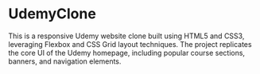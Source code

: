 # UdemyClone
This is a responsive Udemy website clone built using HTML5 and CSS3, leveraging Flexbox and CSS Grid layout techniques. The project replicates the core UI of the Udemy homepage, including popular course sections, banners, and navigation elements.
